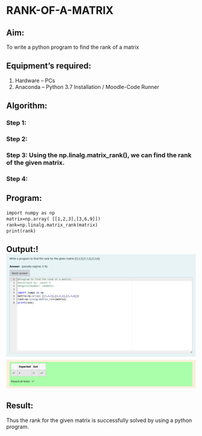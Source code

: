 # RANK-OF-A-MATRIX
## Aim:
To write a python program to find the rank of a matrix
## Equipment’s required:
1. 	Hardware – PCs
2. 	Anaconda – Python 3.7 Installation / Moodle-Code Runner
## Algorithm:
### Step 1: 
### Step 2: 
### Step 3: Using the np.linalg.matrix_rank(), we can find the rank of the given matrix.
### Step 4: 
## Program:
    import numpy as np
    matrix=np.array( [[1,2,3],[3,6,9]])
    rank=np.linalg.matrix_rank(matrix)
    print(rank)
## Output:!![output image](image.png)
## Result:
Thus the rank for the given matrix is successfully solved by  using a python program.

